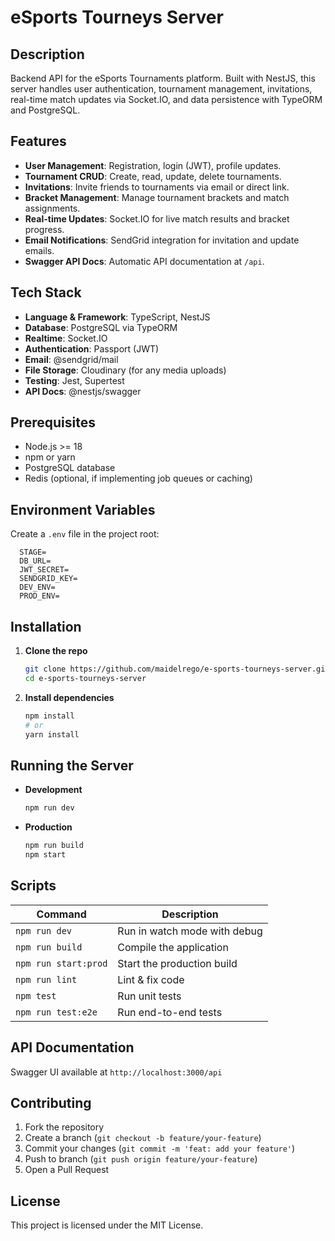 # eSports Tourneys Server

## Description
Backend API for the eSports Tournaments platform. Built with NestJS, this server handles user authentication, tournament management, invitations, real-time match updates via Socket.IO, and data persistence with TypeORM and PostgreSQL.

## Features
- **User Management**: Registration, login (JWT), profile updates.
- **Tournament CRUD**: Create, read, update, delete tournaments.
- **Invitations**: Invite friends to tournaments via email or direct link.
- **Bracket Management**: Manage tournament brackets and match assignments.
- **Real-time Updates**: Socket.IO for live match results and bracket progress.
- **Email Notifications**: SendGrid integration for invitation and update emails.
- **Swagger API Docs**: Automatic API documentation at `/api`.

## Tech Stack
- **Language & Framework**: TypeScript, NestJS
- **Database**: PostgreSQL via TypeORM
- **Realtime**: Socket.IO
- **Authentication**: Passport (JWT)
- **Email**: @sendgrid/mail
- **File Storage**: Cloudinary (for any media uploads)
- **Testing**: Jest, Supertest
- **API Docs**: @nestjs/swagger

## Prerequisites
- Node.js >= 18
- npm or yarn
- PostgreSQL database
- Redis (optional, if implementing job queues or caching)

## Environment Variables
Create a `.env` file in the project root:
```dotenv
  STAGE=
  DB_URL=
  JWT_SECRET=
  SENDGRID_KEY=
  DEV_ENV=
  PROD_ENV=
```

## Installation

1. **Clone the repo**  
   ```bash
   git clone https://github.com/maidelrego/e-sports-tourneys-server.git
   cd e-sports-tourneys-server
   ```

2. **Install dependencies**  
   ```bash
   npm install
   # or
   yarn install
   ```

## Running the Server

- **Development**  
  ```bash
  npm run dev
  ```
- **Production**  
  ```bash
  npm run build
  npm start
  ```

## Scripts

| Command            | Description                             |
| ------------------ | --------------------------------------- |
| `npm run dev`      | Run in watch mode with debug            |
| `npm run build`    | Compile the application                 |
| `npm run start:prod` | Start the production build            |
| `npm run lint`     | Lint & fix code                         |
| `npm test`         | Run unit tests                          |
| `npm run test:e2e` | Run end-to-end tests                    |


## API Documentation
Swagger UI available at `http://localhost:3000/api`

## Contributing
1. Fork the repository  
2. Create a branch (`git checkout -b feature/your-feature`)  
3. Commit your changes (`git commit -m 'feat: add your feature'`)  
4. Push to branch (`git push origin feature/your-feature`)  
5. Open a Pull Request

## License
This project is licensed under the MIT License.  
